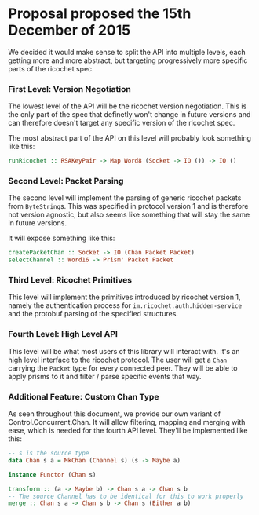 Proposal proposed the 15th December of 2015
===========================================
We decided it would make sense to split the API into multiple levels, each
getting more and more abstract, but targeting progressively more specific parts
of the ricochet spec.

### First Level: Version Negotiation
The lowest level of the API will be the ricochet version negotiation. This is
the only part of the spec that definetly won't change in future versions and can
therefore doesn't target any specific version of the ricochet spec.

The most abstract part of the API on this level will probably look something
like this:
```haskell
runRicochet :: RSAKeyPair -> Map Word8 (Socket -> IO ()) -> IO ()
```

### Second Level: Packet Parsing
The second level will implement the parsing of generic ricochet packets from
`ByteString`s. This was specified in protocol version 1 and is therefore not
version agnostic, but also seems like something that will stay the same in
future versions.

It will expose something like this:
```haskell
createPacketChan :: Socket -> IO (Chan Packet Packet)
selectChannel :: Word16 -> Prism' Packet Packet
```

### Third Level: Ricochet Primitives
This level will implement the primitives introduced by ricochet version 1,
namely the authentication process for `im.ricochet.auth.hidden-service` and the
protobuf parsing of the specified structures.

### Fourth Level: High Level API
This level will be what most users of this library will interact with. It's an
high level interface to the ricochet protocol. The user will get a `Chan`
carrying the `Packet` type for every connected peer. They will be able to apply
prisms to it and filter / parse specific events that way.

### Additional Feature: Custom Chan Type
As seen throughout this document, we provide our own variant of
Control.Concurrent.Chan. It will allow filtering, mapping and merging with
ease, which is needed for the fourth API level. They'll be implemented like
this:
```haskell
-- s is the source type
data Chan s a = MkChan (Channel s) (s -> Maybe a)

instance Functor (Chan s)

transform :: (a -> Maybe b) -> Chan s a -> Chan s b
-- The source Channel has to be identical for this to work properly
merge :: Chan s a -> Chan s b -> Chan s (Either a b)
```
